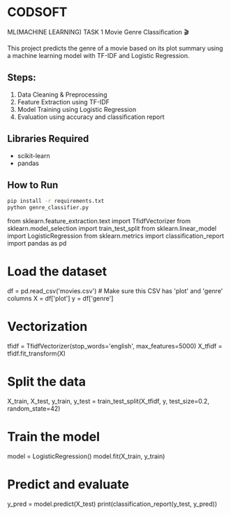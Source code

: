 # CODSOFT
ML(MACHINE LEARNING) TASK 1
 Movie Genre Classification 🎬

This project predicts the genre of a movie based on its plot summary using a machine learning model with TF-IDF and Logistic Regression.

## Steps:
1. Data Cleaning & Preprocessing
2. Feature Extraction using TF-IDF
3. Model Training using Logistic Regression
4. Evaluation using accuracy and classification report

## Libraries Required
- scikit-learn
- pandas

## How to Run
```bash
pip install -r requirements.txt
python genre_classifier.py
```
from sklearn.feature_extraction.text import TfidfVectorizer
from sklearn.model_selection import train_test_split
from sklearn.linear_model import LogisticRegression
from sklearn.metrics import classification_report
import pandas as pd

# Load the dataset
df = pd.read_csv('movies.csv')  # Make sure this CSV has 'plot' and 'genre' columns
X = df['plot']
y = df['genre']

# Vectorization
tfidf = TfidfVectorizer(stop_words='english', max_features=5000)
X_tfidf = tfidf.fit_transform(X)

# Split the data
X_train, X_test, y_train, y_test = train_test_split(X_tfidf, y, test_size=0.2, random_state=42)

# Train the model
model = LogisticRegression()
model.fit(X_train, y_train)

# Predict and evaluate
y_pred = model.predict(X_test)
print(classification_report(y_test, y_pred))
